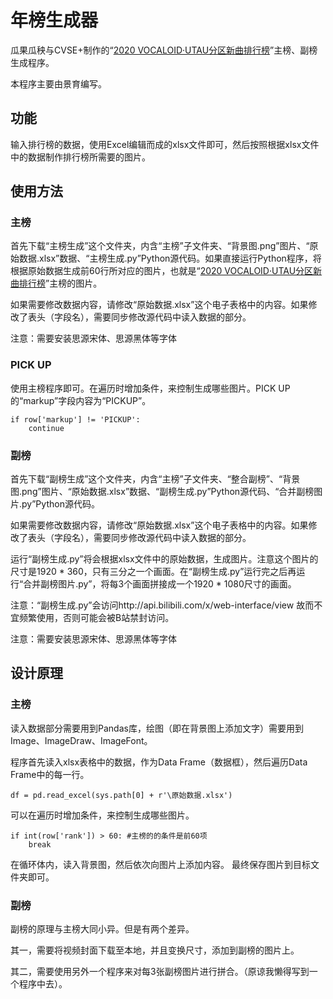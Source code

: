 # 年榜生成器

瓜果瓜秧与CVSE+制作的“[2020 VOCALOID·UTAU分区新曲排行榜](https://www.bilibili.com/video/BV1hK4y157t8)”主榜、副榜生成程序。

本程序主要由景育编写。

## 功能

输入排行榜的数据，使用Excel编辑而成的xlsx文件即可，然后按照根据xlsx文件中的数据制作排行榜所需要的图片。

## 使用方法

### 主榜

首先下载“主榜生成”这个文件夹，内含“主榜”子文件夹、“背景图.png”图片、“原始数据.xlsx”数据、“主榜生成.py”Python源代码。如果直接运行Python程序，将根据原始数据生成前60行所对应的图片，也就是“[2020 VOCALOID·UTAU分区新曲排行榜](https://www.bilibili.com/video/BV1hK4y157t8)”主榜的图片。

如果需要修改数据内容，请修改“原始数据.xlsx”这个电子表格中的内容。如果修改了表头（字段名），需要同步修改源代码中读入数据的部分。

注意：需要安装思源宋体、思源黑体等字体

### PICK UP

使用主榜程序即可。在遍历时增加条件，来控制生成哪些图片。PICK UP的“markup”字段内容为“PICKUP”。
<pre><code>if row['markup'] != 'PICKUP': 
    continue
</pre></code>

### 副榜

首先下载“副榜生成”这个文件夹，内含“主榜”子文件夹、“整合副榜”、“背景图.png”图片、“原始数据.xlsx”数据、“副榜生成.py”Python源代码、“合并副榜图片.py”Python源代码。

如果需要修改数据内容，请修改“原始数据.xlsx”这个电子表格中的内容。如果修改了表头（字段名），需要同步修改源代码中读入数据的部分。

运行“副榜生成.py”将会根据xlsx文件中的原始数据，生成图片。注意这个图片的尺寸是1920 * 360，只有三分之一个画面。在“副榜生成.py”运行完之后再运行“合并副榜图片.py”，将每3个画面拼接成一个1920 * 1080尺寸的画面。

注意：“副榜生成.py”会访问http://api.bilibili.com/x/web-interface/view
故而不宜频繁使用，否则可能会被B站禁封访问。

注意：需要安装思源宋体、思源黑体等字体

## 设计原理

### 主榜

读入数据部分需要用到Pandas库，绘图（即在背景图上添加文字）需要用到Image、ImageDraw、ImageFont。

程序首先读入xlsx表格中的数据，作为Data Frame（数据框），然后遍历Data Frame中的每一行。
<pre><code>df = pd.read_excel(sys.path[0] + r'\原始数据.xlsx')
</pre></code>
可以在遍历时增加条件，来控制生成哪些图片。
<pre><code>if int(row['rank']) > 60: #主榜的的条件是前60项
    break
</pre></code>
在循环体内，读入背景图，然后依次向图片上添加内容。
最终保存图片到目标文件夹即可。

### 副榜

副榜的原理与主榜大同小异。但是有两个差异。

其一，需要将视频封面下载至本地，并且变换尺寸，添加到副榜的图片上。

其二，需要使用另外一个程序来对每3张副榜图片进行拼合。（原谅我懒得写到一个程序中去）。

